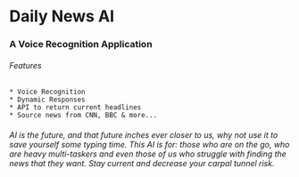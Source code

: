 # Daily News AI

### A Voice Recognition Application

###### Features
    * Voice Recognition
    * Dynamic Responses
    * API to return current headlines
    * Source news from CNN, BBC & more...

###### AI is the future, and that future inches ever closer to us, why not use it to save yourself some typing time. This AI is for: those who are on the go, who are heavy multi-taskers and even those of us who struggle with finding the news that they want. Stay current and decrease your carpal tunnel risk.
